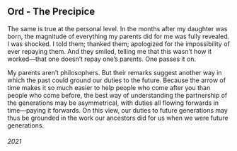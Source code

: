 ## Ord - The Precipice

The same is true at the personal level.
In the months after my daughter was born, the magnitude of everything my parents did for me was fully revealed. 
I was shocked.
I told them; thanked them; apologized for the impossibility of ever repaying them.
And they smiled, telling me that this wasn’t how it worked—that one doesn’t repay one’s parents.
One passes it on.

My parents aren’t philosophers.
But their remarks suggest another way in which the past could ground our duties to the future.
Because the arrow of time makes it so much easier to help people who come after you than people who come before, the best way of understanding the partnership of the generations may be asymmetrical, with duties all flowing forwards in time—paying it forwards.
On this view, our duties to future generations may thus be grounded in the work our ancestors did for us when we were future generations.


###### 2021